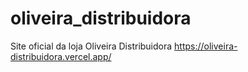 # oliveira_distribuidora
Site oficial da loja Oliveira Distribuidora
https://oliveira-distribuidora.vercel.app/
